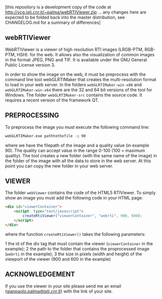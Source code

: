 [this repository is a development copy of the code at http://vcg.isti.cnr.it/~palma/webRTIViewer.zip ... any
changes here are expected to be folded back into the master distribution, see CHANGELOG.md for a summary of
differences]

## webRTIViewer

WebRTIViewer is a viewer of high resolution RTI images (LRGB-PTM, RGB-PTM, HSH).
for the web. It allows also the visualization of common images in the format
JPEG, PNG and TIF. It is available under the GNU General Public License version 3.

In order to show the image on the web, it must be preprocess with the command line 
tool webGLRTIMaker that creates the multi-resolution format to load in your web server. 
In the folders `webGLRTIMaker-win-x86` and `webGLRTIMaker-win-x64` there are the 32
and 64 bit versions of the tool for Windows. The folder `webGLRTIMaker-src` contains
the source code. It requires a recent version of the framework QT.

## PREPROCESSING 

To preprocess the image you must execute the following command line:

```bash
webGLRTIMaker.exe pathtothefile -q 90
```

where we have the filepath of the image and a quality value (in example 90).
The quality can accept value in the range 0-100 (100 = maximum quality).
The tool creates a new folder (with the same name of the image) in the folder of the
image with all the data to store in the web server. At this point you can copy
the new folder in your web server.

## VIEWER 

The folder `webViewer` contains the code of the HTML5 RTIViewer. To simply show an image
you must add the following code in your HTML page:

```html
<div id="viewerContainer">
    <script  type="text/javascript">
        createRtiViewer("viewerContainer", "webrti", 900, 600); 
    </script>
</div>
```
	
where the function `createRtiViewer()` takes the following parameters:

1 the id of the div tag that must contain the viewer (`viewerContainer` in the example);
2 the path to the folder that contains the proprocessed image (`webrti` in the example);
3 the size in pixels (width and height) of the viewport of the viewer (900 and 600 in the example)

## ACKNOWLEDGEMENT 

If you use the viewer in your site please send me an email (gianpaolo.palma@isti.cnr.it)
with the link of your site. 
